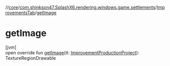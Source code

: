 //[core](../../../index.md)/[com.shinkson47.SplashX6.rendering.windows.game.settlements](../index.md)/[ImprovementsTab](index.md)/[getImage](get-image.md)

# getImage

[jvm]\
open override fun [getImage](get-image.md)(it: [ImprovementProductionProject](../../com.shinkson47.SplashX6.game.production/-improvement-production-project/index.md)): TextureRegionDrawable
